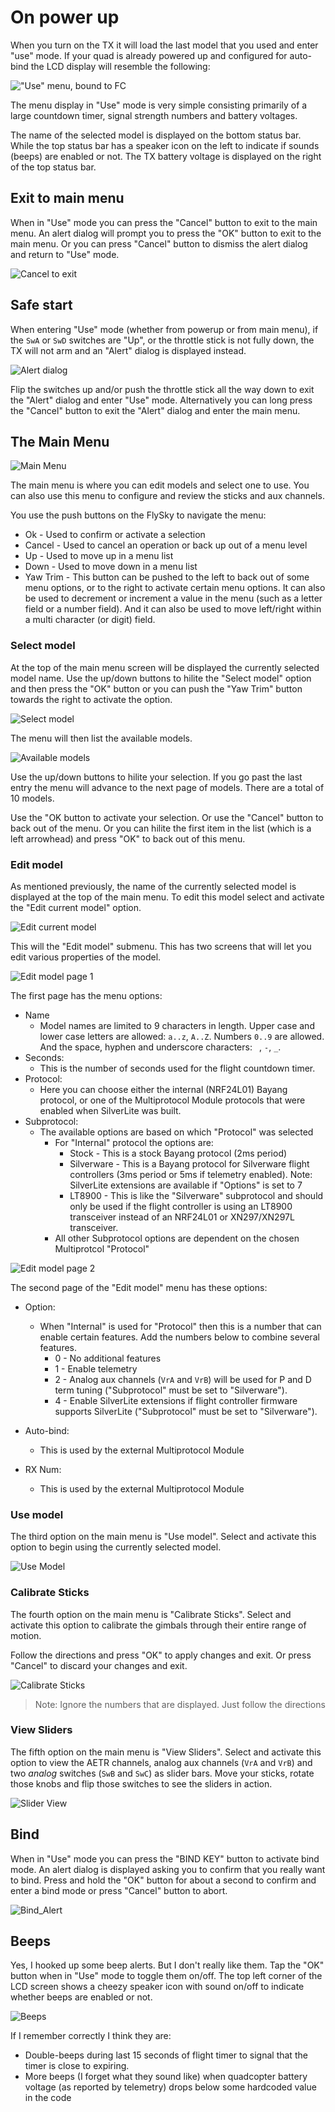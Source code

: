 # On power up

When you turn on the TX it will load the last model that you used and enter "use" mode.
If your quad is already powered up and configured for auto-bind the LCD display will
resemble the following:

!["Use" menu, bound to FC](images/UseMenu_Callouts.png)


The menu display in "Use" mode is very simple consisting primarily of a large countdown timer, 
signal strength numbers and battery voltages. 

The name of the selected model is displayed on the bottom status bar. While the top status bar has 
a speaker icon on the left to indicate if sounds (beeps) are enabled or not. The TX battery voltage 
is displayed on the right of the top status bar.

## Exit to main menu
When in "Use" mode you can press the "Cancel" button to exit to the main menu. An alert dialog will
prompt you to press the "OK" button to exit to the main menu. Or you can press "Cancel" button to
dismiss the alert dialog and return to "Use" mode.

![Cancel to exit](images/Cancel_To_Exit_Alert.jpg)

## Safe start
When entering "Use" mode (whether from powerup or from main menu), if the `SwA` or `SwD` switches are "Up", 
or the throttle stick is not fully down, the TX will not arm and an "Alert" dialog is displayed instead.

![Alert dialog](images/Alert_Dialog.jpg)


Flip the switches up and/or push the throttle stick all the way down to exit the "Alert" dialog
and enter "Use" mode. Alternatively you can long press the "Cancel" button to exit the "Alert" dialog
and enter the main menu.

## The Main Menu
![Main Menu](images/MainMenu_1.jpg)

The main menu is where you can edit models and select one to use. You can also use this menu to
configure and review the sticks and aux channels.

You use the push buttons on the FlySky to navigate the menu:

* Ok        - Used to confirm or activate a selection
* Cancel    - Used to cancel an operation or back up out of a menu level
* Up        - Used to move up in a menu list
* Down      - Used to move down in a menu list
* Yaw Trim  - This button can be pushed to the left to back out of some menu options, or to the right to activate certain menu options. It can also be used to decrement or increment a value in the menu (such as a letter field or a number field). And it can also be used to move left/right within a multi character (or digit) field.

### Select model
At the top of the main menu screen will be displayed the currently selected model name. Use
the up/down buttons to hilite the "Select model" option and then press the "OK" button
or you can push the "Yaw Trim" button towards the right to activate the option.

![Select model](images/Select_model.jpg)


The menu will then list the available models.

![Available models](images/Models_Listed.jpg)


Use the up/down buttons to hilite your selection. If you go past the last entry the menu will
advance to the next page of models. There are a total of 10 models.

Use the "OK button to activate your selection. Or use the "Cancel" button to back out of the menu.
Or you can hilite the first item in the list (which is a left arrowhead) and press "OK" to back
out of this menu.

### Edit model
As mentioned previously, the name of the currently selected model is displayed at the top of the main menu.
To edit this model select and activate the "Edit current model" option.

![Edit current model](images/Edit_current_model.jpg)

This will the "Edit model" submenu. This has two screens that will let you edit various properties of the model.

![Edit model page 1](images/Edit_Model_1.jpg)

The first page has the menu options:

* Name
    * Model names are limited to 9 characters in length. Upper case and lower case letters are allowed: `a..z`, `A..Z`.
    Numbers `0..9` are allowed. And the space, hyphen and underscore characters: ` `, `-`, `_`.
* Seconds:
    * This is the number of seconds used for the flight countdown timer.
* Protocol:
    * Here you can choose either the internal (NRF24L01) Bayang protocol, or one of the Multiprotocol Module protocols that were
    enabled when SilverLite was built.
* Subprotocol:
    * The available options are based on which "Protocol" was selected
        * For "Internal" protocol the options are:
            * Stock - This is a stock Bayang protocol (2ms period)
            * Silverware - This is a Bayang protocol for Silverware flight controllers (3ms period or 5ms if telemetry enabled). Note: SilverLite extensions are available if "Options" is set to 7
            * LT8900 - This is like the "Silverware" subprotocol and should only be used if the flight controller is using an LT8900 transceiver instead of an NRF24L01 or XN297/XN297L transceiver.
        * All other Subprotocol options are dependent on the chosen Multiprotcol "Protocol"
            
![Edit model page 2](images/Edit_Model_2.jpg)


The second page of the "Edit model" menu has these options:

* Option:
    * When "Internal" is used for "Protocol" then this is a number that can enable certain features. Add the numbers below to combine several features.
        * 0 - No additional features
        * 1 - Enable telemetry
        * 2 - Analog aux channels (`VrA` and `VrB`) will be used for P and D term tuning ("Subprotocol" must be set to "Silverware").
        * 4 - Enable SilverLite extensions if flight controller firmware supports SilverLite ("Subprotocol" must be set to "Silverware").
 
* Auto-bind:
    * This is used by the external Multiprotocol Module
* RX Num:
    * This is used by the external Multiprotocol Module

### Use model
The third option on the main menu is "Use model". Select and activate this option to begin using the currently selected model.

![Use Model](images/Use_Model.jpg)


### Calibrate Sticks
The fourth option on the main menu is "Calibrate Sticks". Select and activate this option to calibrate the gimbals through their
entire range of motion. 

Follow the directions and press "OK" to apply changes and exit. Or press "Cancel" to discard your changes and exit.

![Calibrate Sticks](images/Calibrate_Sticks.jpg)

> Note: Ignore the numbers that are displayed. Just follow the directions



### View Sliders

The fifth option on the main menu is "View Sliders". Select and activate this option to view the AETR channels,
analog aux channels (`VrA` and `VrB`) and two *analog* switches (`SwB` and `SwC`) as slider bars. Move your
sticks, rotate those knobs and flip those switches to see the sliders in action.

![Slider View](images/Slider_View.jpg)

## Bind

When in "Use" mode you can press the "BIND KEY" button to activate bind mode. An alert dialog is displayed
asking you to confirm that you really want to bind. Press and hold the "OK" button for about a second to confirm 
and enter a bind mode or press "Cancel" button to abort.

![Bind_Alert](images/Bind_Alert.jpg)



## Beeps

Yes, I hooked up some beep alerts. But I don't really like them. Tap the "OK" button when in "Use" mode to toggle
them on/off. The top left corner of the LCD screen shows a cheezy speaker icon with sound on/off to indicate whether
beeps are enabled or not.

![Beeps](images/Beeps.png)



If I remember correctly I think they are:

* Double-beeps during last 15 seconds of flight timer to signal that the timer is close to expiring.
* More beeps (I forget what they sound like) when quadcopter battery voltage (as reported by telemetry) drops below some hardcoded value in the code

